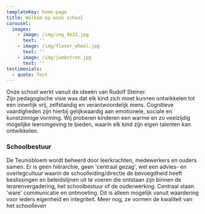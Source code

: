 ```yaml
---
templateKey: home-page
title: Welkom op onze school
carousel:
  images:
    - image: /img/img_4631.jpg
      text: ''
    - image: /img/flavor_wheel.jpg
      text: ''
    - image: /img/jumbotron.jpg
      text: ''
testimonials:
  - quote: Test
---
```

Onze school  werkt vanuit de ideeën van Rudolf Steiner.\
Zijn pedagogische visie was dat elk kind zich moet kunnen ontwikkelen tot een innerlijk vrij, zelfstandig en verantwoordelijk mens.
Cognitieve vaardigheden zijn hierbij gelijkwaardig aan emotionele, sociale en kunstzinnige vorming.
Wij proberen kinderen een warme en zo veelzijdig mogelijke leeromgeving te bieden, waarin elk kind zijn eigen talenten kan ontwikkelen.

### Schoolbestuur

De Teunisbloem wordt beheerd door leerkrachten, medewerkers en ouders samen.
Er is geen hiërarchie, geen 'centraal gezag', wel een advies- en overlegcultuur waarin de schoolleiding/directie de bevoegdheid
heeft beslissingen en beleidslijnen uit te voeren die ontstaan zijn binnen de lerarenvergadering, het schoolbestuur of
de ouderwerking. Centraal staan 'ware' communicatie en ontmoeting.
Dit is alleen mogelijk vanuit waardering voor ieders eigenheid en integriteit.
Meer nog, ze vormen de kwaliteit van het schoolleven
